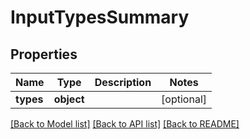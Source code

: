 # InputTypesSummary

## Properties
Name | Type | Description | Notes
------------ | ------------- | ------------- | -------------
**types** | **object** |  | [optional] 

[[Back to Model list]](../README.md#documentation-for-models) [[Back to API list]](../README.md#documentation-for-api-endpoints) [[Back to README]](../README.md)


